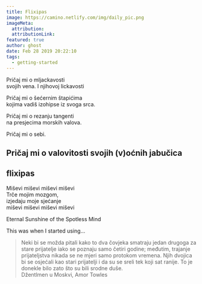 ```yaml
---
title: Flixipas
image: https://camino.netlify.com/img/daily_pic.png
imageMeta:
  attribution:
  attributionLink:
featured: true
author: ghost
date: Feb 28 2019 20:22:10
tags:
  - getting-started
---
```


Pričaj mi o mljackavosti   
svojih vena. I njihovoj lickavosti

Pričaj mi o šećernim štapićima  
kojima vadiš izohipse iz svoga srca.

Pričaj mi o rezanju tangenti  
na presjecima morskih valova. 

Pričaj mi o sebi.

Pričaj mi o valovitosti svojih (v)oćnih jabučica
-----
flixipas
-----


Miševi miševi miševi miševi  
Trče mojim mozgom,   
izjedaju moje sjećanje  
miševi miševi miševi miševi

Eternal Sunshine of the Spotless Mind

This was when I started using...

>Neki bi se možda pitali kako to dva čovjeka smatraju jedan drugoga za
stare prijatelje iako se poznaju samo četiri godine; međutim, trajanje
prijateljstva nikada se ne mjeri samo protokom vremena. Njih dvojica bi 
se osjećali kao stari prijatelji i da su se sreli tek koji sat ranije. 
To je donekle bilo zato što su bili srodne duše.  
Džentlmen u Moskvi, Amor Towles 
